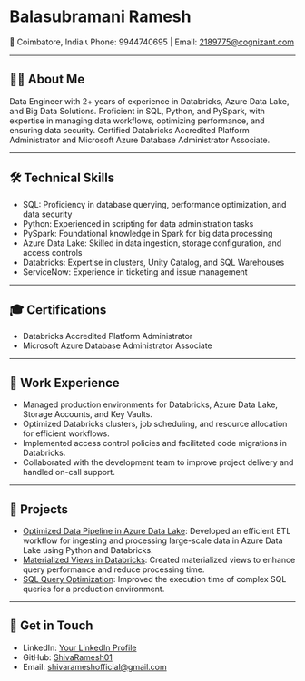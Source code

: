 # Balasubramani Ramesh
📍 Coimbatore, India
📞 Phone: 9944740695 | Email: 2189775@cognizant.com

---

## 👨‍💻 About Me
Data Engineer with 2+ years of experience in Databricks, Azure Data Lake, and Big Data Solutions. Proficient in SQL, Python, and PySpark, with expertise in managing data workflows, optimizing performance, and ensuring data security. Certified Databricks Accredited Platform Administrator and Microsoft Azure Database Administrator Associate.

---

## 🛠️ Technical Skills
- SQL: Proficiency in database querying, performance optimization, and data security
- Python: Experienced in scripting for data administration tasks
- PySpark: Foundational knowledge in Spark for big data processing
- Azure Data Lake: Skilled in data ingestion, storage configuration, and access controls
- Databricks: Expertise in clusters, Unity Catalog, and SQL Warehouses
- ServiceNow: Experience in ticketing and issue management

---

## 🎓 Certifications
- Databricks Accredited Platform Administrator
- Microsoft Azure Database Administrator Associate

---

## 💼 Work Experience
- Managed production environments for Databricks, Azure Data Lake, Storage Accounts, and Key Vaults.
- Optimized Databricks clusters, job scheduling, and resource allocation for efficient workflows.
- Implemented access control policies and facilitated code migrations in Databricks.
- Collaborated with the development team to improve project delivery and handled on-call support.

---

## 🌟 Projects
- [Optimized Data Pipeline in Azure Data Lake](https://github.com/ShivaRamesh01/BalasubramaniRamesh): Developed an efficient ETL workflow for ingesting and processing large-scale data in Azure Data Lake using Python and Databricks.
- [Materialized Views in Databricks](https://github.com/ShivaRamesh01/BalasubramaniRamesh): Created materialized views to enhance query performance and reduce processing time.
- [SQL Query Optimization](https://github.com/ShivaRamesh01/BalasubramaniRamesh): Improved the execution time of complex SQL queries for a production environment.

---

## 📂 Get in Touch
- LinkedIn: [Your LinkedIn Profile](www.linkedin.com/in/balasubramani-ramesh-798056215)
- GitHub: [ShivaRamesh01](https://github.com/ShivaRamesh01)
- Email: shivarameshofficial@gmail.com
